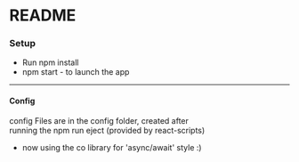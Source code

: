 # README

### Setup

  * Run npm install
  * npm start - to launch the app

---
#### Config
config Files are in the config folder, created after   
 running the npm run eject (provided by react-scripts)

* now using the co library for 'async/await' style :)
